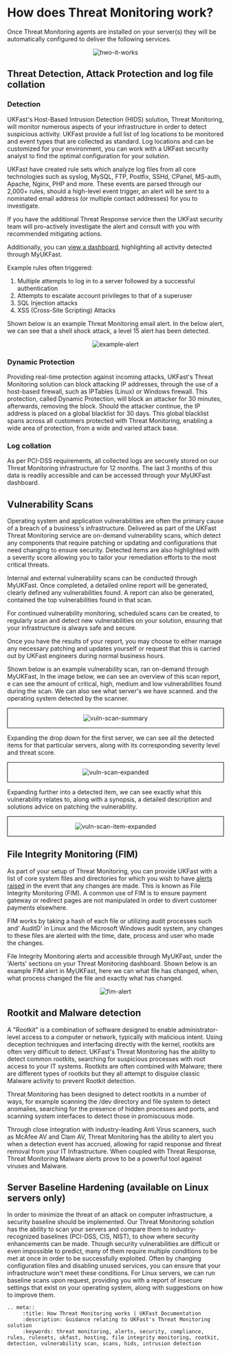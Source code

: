 
# How does Threat Monitoring work?

Once Threat Monitoring agents are installed on your server(s) they will be automatically configured to deliver the following services.

<div style="text-align: center;">

![hwo-it-works](files/hwo-it-works.png)



</div>

## Threat Detection, Attack Protection and log file collation

### Detection
UKFast's Host-Based Intrusion Detection (HIDS) solution, Threat Monitoring, will monitor numerous aspects of your infrastructure in order to detect suspicious activity. UKFast provide a full list of log locations to be monitored and event types that are collected as standard. Log locations and can be customized for your environment, you can work with a UKFast security analyst to find the optimal configuration for your solution.

UKFast have created rule sets which analyze log files from all core technologies such as syslog, MySQL, FTP, Postfix, SSHd, CPanel, MS-auth, Apache, Nginx, PHP and more. These events are parsed through our 2,000+ rules, should a high-level event trigger, an alert will be sent to a nominated email address (or multiple contact addresses) for you to investigate.

If you have the additional Threat Response service then the UKFast security team will pro-actively investigate the alert and consult with you with recommended mitigating actions.

Additionally, you can [view a dashboard](/security/threatmonitoring/alerts.md), highlighting all activity detected through MyUKFast.

Example rules often triggered:
1.    Multiple attempts to log in to a server followed by a successful authentication
2.    Attempts to escalate account privileges to that of a superuser
3.    SQL Injection attacks
4.    XSS (Cross-Site Scripting) Attacks

Shown below is an example Threat Monitoring email alert. In the below alert, we can see that a shell shock attack, a level 15 alert has been detected.

<div style="text-align: center;">

![example-alert](files/example-alert.PNG)

</div>

### Dynamic Protection

Providing real-time protection against incoming attacks, UKFast's Threat Monitoring solution can block attacking IP addresses, through the use of a host-based firewall, such as IPTables (Linux) or Windows firewall. This protection, called Dynamic Protection, will block an attacker for 30 minutes, afterwards, removing the block. Should the attacker continue, the IP address is placed on a global blacklist for 30 days. This global blacklist spans across all customers protected with Threat Monitoring, enabling a wide area of protection, from a wide and varied attack base.

### Log collation

As per PCI-DSS requirements, all collected logs are securely stored on our Threat Monitoring infrastructure for 12 months. The last 3 months of this data is readily accessible and can be accessed through your MyUKFast dashboard.


## Vulnerability Scans

Operating system and application vulnerabilities are often the primary cause of a breach of a business's infrastructure. Delivered as part of the UKFast Threat Monitoring service are on-demand vulnerability scans, which detect any components that require patching or updating and configurations that need changing to ensure security. Detected items are also highlighted with a severity score allowing you to tailor your remediation efforts to the most critical threats.

Internal and external vulnerability scans can be conducted through MyUKFast. Once completed, a detailed online report will be generated, clearly defined any vulnerabilities found. A report can also be generated, contained the top vulnerabilities found in that scan. 

For continued vulnerability monitoring, scheduled scans can be created, to regularly scan and detect new vulnerabilities on your solution, ensuring that your infrastructure is always safe and secure.

Once you have the results of your report, you may choose to either manage any necessary patching and updates yourself or request that this is carried out by UKFast engineers during normal business hours.

Shown below is an example vulnerability scan, ran on-demand through MyUKFast, In the image below, we can see an overview of this scan report, e can see the amount of critical, high, medium and low vulnerabilities found during the scan. We can also see what server's we have scanned. and the operating system detected by the scanner.


<div style="text-align: center; border: 1px solid black;">

![vuln-scan-summary](files/vuln-scan-summary.PNG)


</div>


Expanding the drop down for the first server, we can see all the detected items for that particular servers, along with its corresponding severity level and threat score.

<div style="text-align: center; border: 1px solid black;">

![vuln-scan-expanded](files/vuln-scan-expanded.PNG)

</div>

Expanding further into a detected item, we can see exactly what this vulnerability relates to, along with a synopsis, a detailed description and solutions advice on patching the vulnerability.

<div style="text-align: center; border: 1px solid black;">

![vuln-scan-item-expanded](files/vuln-scan-item-expanded.PNG)

</div>


## File Integrity Monitoring (FIM)

As part of your setup of Threat Monitoring, you can provide UKFast with a list of core system files and directories for which you wish to have [alerts raised](/security/threatmonitoring/alerts.html) in the event that any changes are made. This is known as File Integrity Monitoring (FIM). A common use of FIM is to ensure payment gateway or redirect pages are not manipulated in order to divert customer payments elsewhere.

FIM works by taking a hash of each file or utilizing audit processes such and' AuditD' in Linux and the Microsoft Windows audit system, any changes to these files are alerted with the time, date, process and user who made the changes.

File Integrity Monitoring alerts and accessible through MyUKFast, under the 'Alerts' sections on your Threat Monitoring dashboard. Shown below is an example FIM alert in MyUKFast, here we can what file has changed, when, what process changed the file and exactly what has changed.

<div style="text-align: center;;">

![fim-alert](files/fim-alert.PNG)


</div>


## Rootkit and Malware detection

A "Rootkit" is a combination of software designed to enable administrator-level access to a computer or network, typically with malicious intent. Using deception techniques and interfacing directly with the kernel, rootkits are often very difficult to detect. UKFast's Threat Monitoring has the ability to detect common rootkits, searching for suspicious processes with root access to your IT systems. Rootkits are often combined with Malware; there are different types of rootkits but they all attempt to disguise classic Malware activity to prevent Rootkit detection.

Threat Monitoring has been designed to detect rootkits in a number of ways, for example scanning the /dev directory and file system to detect anomalies, searching for the presence of hidden processes and ports, and scanning system interfaces to detect those in promiscuous mode.

Through close integration with industry-leading Anti Virus scanners, such as McAfee AV and Clam AV, Threat Monitoring has the ability to alert you when a detection event has accrued, allowing for rapid response and threat removal from your IT Infrastructure. When coupled with Threat Response, Threat Monitoring Malware alerts prove to be a powerful tool against viruses and Malware.


## Server Baseline Hardening (available on Linux servers only)

In order to minimize the threat of an attack on computer infrastructure, a security baseline should be implemented. Our Threat Monitoring solution has the ability to scan your servers and compare them to industry-recognized baselines (PCI-DSS, CIS, NIST), to show where security enhancements can be made. Though security vulnerabilities are difficult or even impossible to predict, many of them require multiple conditions to be met at once in order to be successfully exploited.  Often by changing configuration files and disabling unused services, you can ensure that your infrastructure won't meet these conditions. For Linux servers, we can run baseline scans upon request, providing you with a report of insecure settings that exist on your operating system, along with suggestions on how to improve them.


```eval_rst
.. meta::
     :title: How Threat Monitoring works | UKFast Documentation
     :description: Guidance relating to UKFast's Threat Monitoring solution
     :keywords: threat monitoring, alerts, security, compliance, rules, rulesets, ukfast, hosting, file integrity monitoring, rootkit, detection, vulnerability scan, scans, hids, intrusion detection
```
